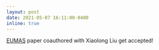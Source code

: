 ```yaml
---
layout: post
date: 2021-05-07 16:11:00-0400
inline: true
---
```


[EUMAS](https://biu-ai.com/EUMAS21/) paper coauthored with Xiaolong Liu get accepted!